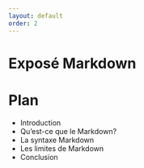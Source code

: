 ```yaml
---
layout: default
order: 2
---
```



# Exposé Markdown

<!-- new slide -->
# Plan

- Introduction
- Qu’est-ce que le Markdown?
- La syntaxe Markdown
- Les limites de Markdown
- Conclusion


